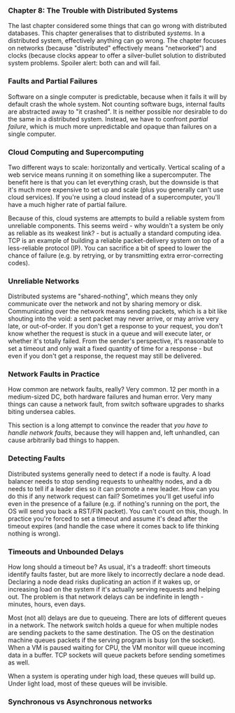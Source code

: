 ### Chapter 8: The Trouble with Distributed Systems

The last chapter considered some things that can go wrong with distributed databases. This chapter generalises that to distributed _systems_. In a distributed system, effectively anything can go wrong. The chapter focuses on networks (because "distributed" effectively means "networked") and clocks (because clocks appear to offer a silver-bullet solution to distributed system problems. Spoiler alert: both can and will fail.

### Faults and Partial Failures
Software on a single computer is predictable, because when it fails it will by default crash the whole system. Not counting software bugs, internal faults are abstracted away to "it crashed". It is neither possible nor desirable to do the same in a distributed system. Instead, we have to confront _partial failure_, which is much more unpredictable and opaque than failures on a single computer.

### Cloud Computing and Supercomputing
Two different ways to scale: horizontally and vertically. Vertical scaling of a web service means running it on something like a supercomputer. The benefit here is that you can let everything crash, but the downside is that it's much more expensive to set up and scale (plus you generally can't use cloud services). If you're using a cloud instead of a supercomputer, you'll have a much higher rate of partial failure.

Because of this, cloud systems are attempts to build a reliable system from unreliable components. This seems weird - why wouldn't a system be only as reliable as its weakest link? - but is actually a standard computing idea. TCP is an example of building a reliable packet-delivery system on top of a less-reliable protocol (IP). You can sacrifice a bit of speed to lower the chance of failure (e.g. by retrying, or by transmitting extra error-correcting codes).

### Unreliable Networks
Distributed systems are "shared-nothing", which means they only communicate over the network and not by sharing memory or disk. Communicating over the network means sending packets, which is a bit like shouting into the void: a sent packet may never arrive, or may arrive very late, or out-of-order. If you don't get a response to your request, you don't know whether the request is stuck in a queue and will execute later, or whether it's totally failed. From the sender's perspective, it's reasonable to set a timeout and only wait a fixed quantity of time for a response - but even if you don't get a response, the request may still be delivered.

### Network Faults in Practice
How common are network faults, really? Very common. 12 per month in a medium-sized DC, both hardware failures and human error. Very many things can cause a network fault, from switch software upgrades to sharks biting undersea cables.

This section is a long attempt to convince the reader that _you have to handle network faults_, because they will happen and, left unhandled, can cause arbitrarily bad things to happen.

### Detecting Faults
Distributed systems generally need to detect if a node is faulty. A load balancer needs to stop sending requests to unhealthy nodes, and a db needs to tell if a leader dies so it can promote a new leader. How can you do this if any network request can fail? Sometimes you'll get useful info even in the presence of a failure (e.g. if nothing's running on the port, the OS will send you back a RST/FIN packet). You can't count on this, though. In practice you're forced to set a timeout and assume it's dead after the timeout expires (and handle the case where it comes back to life thinking nothing is wrong).

### Timeouts and Unbounded Delays
How long should a timeout be? As usual, it's a tradeoff: short timeouts identify faults faster, but are more likely to incorrectly declare a node dead. Declaring a node dead risks duplicating an action if it wakes up, or increasing load on the system if it's actually serving requests and helping out. The problem is that network delays can be indefinite in length - minutes, hours, even days.

Most (not all) delays are due to queueing. There are lots of different queues in a network. The network switch holds a queue for when multiple nodes are sending packets to the same destination. The OS on the destination machine queues packets if the serving program is busy (on the socket). When a VM is paused waiting for CPU, the VM monitor will queue incoming data in a buffer. TCP sockets will queue packets before sending sometimes as well.

When a system is operating under high load, these queues will build up. Under light load, most of these queues will be invisible.

### Synchronous vs Asynchronous networks
